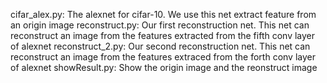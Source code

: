 cifar_alex.py:
	The alexnet for cifar-10. We use this net extract feature from an origin image
reconstruct.py:
	Our first reconstruction net. This net can reconstruct an image from the features extracted from the fifth conv layer of alexnet
reconstruct_2.py:
	Our second reconstruction net. This net can reconstruct an image from the features extraced from the forth conv layer of alexnet
showResult.py:
	Show the origin image and the reonstruct image
